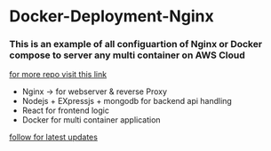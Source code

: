 # Docker-Deployment-Nginx
### This is an example of all configuartion of Nginx or Docker compose to server any multi container on AWS Cloud

[for more repo visit this link](https://github.com/Rajeshsaharan/)

*   Nginx -> for webserver & reverse Proxy
*   Nodejs + EXpressjs + mongodb for backend api handling
*   React for frontend logic
*   Docker for multi container application

[follow for latest updates](https://www.twitter.com/rajeshjsaharan)
